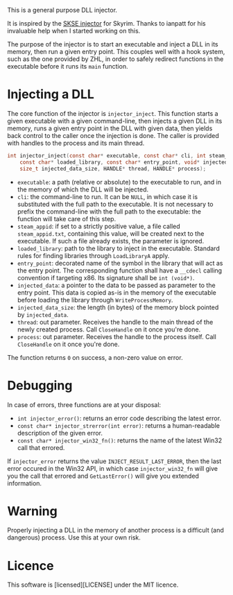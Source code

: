 This is a general purpose DLL injector. 

It is inspired by the [SKSE injector](https://github.com/ianpatt/skse64) for
Skyrim. Thanks to ianpatt for his invaluable help when I started working on
this.

The purpose of the injector is to start an executable and inject a DLL in its
memory, then run a given entry point. This couples well with a hook system,
such as the one provided by ZHL, in order to safely redirect functions in
the executable before it runs its `main` function.

# Injecting a DLL

The core function of the injector is `injector_inject`. This function starts a given
executable with a given command-line, then injects a given DLL in its memory,
runs a given entry point in the DLL with given data, then yields back control
to the caller once the injection is done. The caller is provided with handles
to the process and its main thread.

```c
int injector_inject(const char* executable, const char* cli, int steam_appid,
    const char* loaded_library, const char* entry_point, void* injected_data,
    size_t injected_data_size, HANDLE* thread, HANDLE* process);
```

* `executable`: a path (relative or absolute) to the executable to run, and in
the memory of which the DLL will be injected.
* `cli`: the command-line to run. It can be `NULL`, in which case it is
substituted with the full path to the executable. It is not necessary to prefix
the command-line with the full path to the executable: the function will take
care of this step.
* `steam_appid`: if set to a strictly positive value, a file called
`steam_appid.txt`, containing this value, will be created next to the
executable. If such a file already exists, the parameter is ignored.
* `loaded_library`: path to the library to inject in the executable. Standard
rules for finding libraries through `LoadLibraryA` apply.
* `entry_point`: decorated name of the symbol in the library that will act
as the entry point. The corresponding function shall have a `__cdecl`
calling convention if targeting x86. Its signature shall be `int (void*)`.
* `injected_data`: a pointer to the data to be passed as parameter to the
entry point. This data is copied as-is in the memory of the executable before
loading the library through `WriteProcessMemory`.
* `injected_data_size`: the length (in bytes) of the memory block pointed by
`injected_data`.
* `thread`: out parameter. Receives the handle to the main thread of the
newly created process. Call `CloseHandle` on it once you're done.
* `process`: out parameter. Receives the handle to the process itself. Call
`CloseHandle` on it once you're done.

The function returns `0` on success, a non-zero value on error.

# Debugging

In case of errors, three functions are at your disposal:
* `int injector_error()`: returns an error code describing the latest error.
* `const char* injector_strerror(int error)`: returns a human-readable description
of the given error.
* `const char* injector_win32_fn()`: returns the name of the latest Win32 call
that errored.

If `injector_error` returns the value `INJECT_RESULT_LAST_ERROR`, then the last
error occured in the Win32 API, in which case `injector_win32_fn` will give you
the call that errored and `GetLastError()` will give you extended information.

# Warning

Properly injecting a DLL in the memory of another process is a difficult (and
dangerous) process. Use this at your own risk.

# Licence

This software is [licensed][LICENSE] under the MIT licence.
